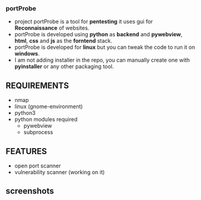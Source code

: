 ### portProbe

- project portProbe is a tool for **pentesting** it uses gui for **Reconnaissance** of websites.
- portProbe is developed using **python** as **backend** and **pywebview**, **html**, **css** and **js** as the **forntend** stack.
- portProbe is developed for **linux** but you can tweak the code to run it on **windows**.
- I am not adding installer in the repo, you can manually create one with **pyinstaller** or any other packaging tool.

## REQUIREMENTS

- nmap
- linux (gnome-environment)
- python3
- python modules required
    - pywebview
    - subprocess

## FEATURES

- open port scanner
- vulnerability scanner (working on it)

## screenshots

